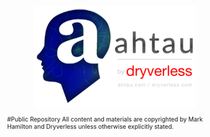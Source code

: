 <p align="center">
<img src="https://raw.githubusercontent.com/TheDarkCode/ahtau/master/img/concept%20logos/ahtau-horizontal.png" alt="ahtau" height="auto" width="75%">
</p>

#Public Repository
All content and materials are copyrighted by Mark Hamilton and Dryverless unless otherwise explicitly stated.
